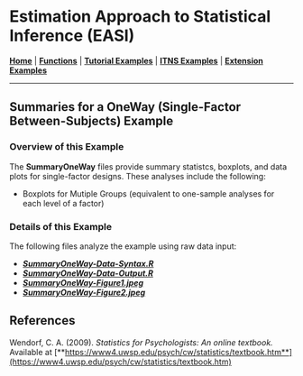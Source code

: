 # Estimation Approach to Statistical Inference (EASI)

[**Home**](https://github.com/cwendorf/EASI/) | 
[**Functions**](https://github.com/cwendorf/EASI/tree/master/A-Functions) | 
[**Tutorial Examples**](https://github.com/cwendorf/EASI/tree/master/B-TutorialExamples) | 
[**ITNS Examples**](https://github.com/cwendorf/EASI/tree/master/C-ITNSExamples) | 
[**Extension Examples**](https://github.com/cwendorf/EASI/tree/master/D-ExtensionExamples)

---

## Summaries for a OneWay (Single-Factor Between-Subjects) Example

### Overview of this Example

The **SummaryOneWay** files provide summary statistcs, boxplots, and data plots for single-factor designs. These analyses include the following:

- Boxplots for Mutiple Groups (equivalent to one-sample analyses for each level of a factor)

### Details of this Example
 
The following files analyze the example using raw data input:

- [**_SummaryOneWay-Data-Syntax.R_**](./SummaryOneWay-Data-Syntax.R)
- [**_SummaryOneWay-Data-Output.R_**](./SummaryOneWay-Data-Output.R)
- [**_SummaryOneWay-Figure1.jpeg_**](./SummaryOneWay-Figure1.jpeg)
- [**_SummaryOneWay-Figure2.jpeg_**](./SummaryOneWay-Figure2.jpeg)

## References

Wendorf, C. A. (2009). _Statistics for Psychologists: An online textbook._ Available at [**https://www4.uwsp.edu/psych/cw/statistics/textbook.htm**](https://www4.uwsp.edu/psych/cw/statistics/textbook.htm)
